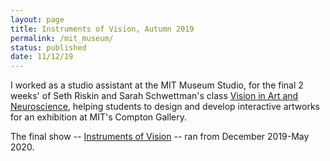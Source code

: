 ```yaml
---
layout: page
title: Instruments of Vision, Autumn 2019
permalink: /mit_museum/
status: published
date: 11/12/19
---
```


I worked as a studio assistant at the MIT Museum Studio, for the final 2 weeks' of Seth Riskin and Sarah Schwettman's class [Vision in Art and Neuroscience](http://vision.mit.edu/), helping students to design and develop interactive artworks for an exhibition at MIT's Compton Gallery.

The final show -- [Instruments of Vision](https://instruments.splashthat.com/) -- ran from December 2019-May 2020.